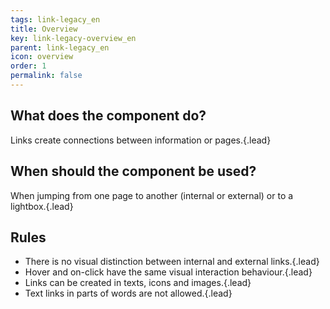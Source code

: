 ```yaml
---
tags: link-legacy_en
title: Overview
key: link-legacy-overview_en
parent: link-legacy_en
icon: overview
order: 1
permalink: false  
---
```


## What does the component do?
Links create connections between information or pages.{.lead}

## When should the component be used?
When jumping from one page to another (internal or external) or to a <sbb-link variant="inline" href="/en/design-system/legacy/components/dialog">lightbox</sbb-link>.{.lead}

## Rules
* There is no visual distinction between internal and external links.{.lead}
* Hover and on-click have the same visual interaction behaviour.{.lead}
* Links can be created in <sbb-link variant="inline" href="/en/design-system/legacy/basics/text">texts</sbb-link>, <sbb-link variant="inline" href="/en/design-system/legacy/basics/icon">icons</sbb-link> and <sbb-link variant="inline" href="/en/design-system/legacy/basics/images">images</sbb-link>.{.lead}
* Text links in parts of words are not allowed.{.lead}